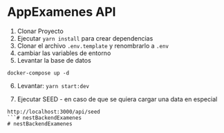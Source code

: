 

# AppExamenes API
1. Clonar Proyecto
2. Ejecutar ```yarn install``` para crear dependencias
3. Clonar el archivo ```.env.template``` y renombrarlo a ```.env```
4. cambiar las variables de entorno
5. Levantar la base de datos
```
docker-compose up -d
```
6. Levantar: ```yarn start:dev```

7. Ejecutar SEED - en caso de que se quiera cargar una data en especial 
```
http://localhost:3000/api/seed
```# nestBackendExamenes
# nestBackendExamenes
